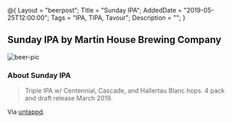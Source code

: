 @{
 Layout = "beerpost";
 Title = "Sunday IPA";
 AddedDate = "2019-05-25T12:00:00";
 Tags = "IPA, TIPA, Tavour";
 Description = "";
 }
 

## Sunday IPA by Martin House Brewing Company

![beer-pic]

### About Sunday IPA

> Triple IPA w/ Centennial, Cascade, and Hallertau Blanc hops. 4 pack and draft release March 2019.

Via [untappd][untappd-url].

[untappd-url]: <https://untappd.com/b/martin-house-brewing-company-sunday-ipa/3121267>
[beer-pic]: https://jasonpowley.com/assets/img/2019-05-25-sunday-ipa.jpeg "Sunday IPA by Martin House Brewing Company"
